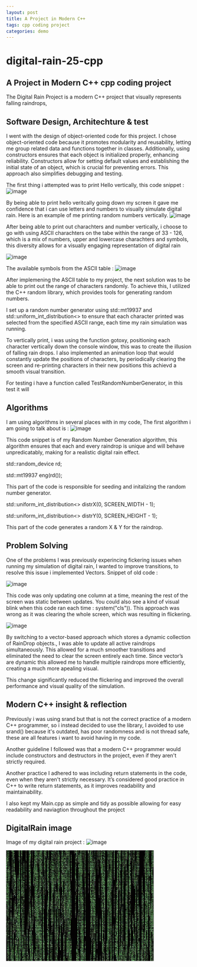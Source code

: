 ```yaml
---
layout: post
title: A Project in Modern C++
tags: cpp coding project
categories: demo
---
```


# digital-rain-25-cpp
A Project in Modern C++ cpp coding project
--
The Digital Rain Project is a modern C++ project that visually represents falling raindrops,

## Software Design, Architechture & test

I went with the design of object-oriented code for this project. I chose object-oriented code because
it promotes modularity and reusability, letting me group related data and functions together in classes. 
Additionally, using constructors ensures that each object is initialized properly, enhancing reliability.
Constructors allow for setting default values and establishing the initial state of an object, which is crucial for preventing errors.
This approach also simplifies debugging and testing.

The first thing i attempted was to print Hello vertically, this code snippet :
![image](https://github.com/user-attachments/assets/04a8f32e-c1a9-47d1-806d-033253242f8c)


  By being able to print hello veritcally going down my screen it gave me confidence that i can use
  letters and numbers to visually simulate digital rain. Here is an example of me printing random 
  numbers vertically. 
![image](https://github.com/user-attachments/assets/09ddf3cf-f5a2-40d1-83ce-12be4e05bb0a)

  After being able to print out charachters and number vertically, i choose to go with using ASCII charachters on the tabe within the range of 33 - 126,
  which is a mix of numbers, upper and lowercase charachters and symbols, this diversity allows for a visually engaging representation of digital rain 
 
  ![image](https://github.com/user-attachments/assets/e9bb2d22-d4a6-44f9-a9fc-e82d9940317c)
 
  The available symbols from the ASCII table :
  ![image](https://github.com/user-attachments/assets/6f049fc2-a59a-4600-8002-72eea201ac4f)

  After implemening the ASCII table to my project, the next solution was to be able to print out the range of characters randomly.
  To achieve this, I utilized the C++ random library, which provides tools for generating random numbers.

  I set up a random number generator using std::mt19937 and std::uniform_int_distribution<> to ensure that each character printed was selected from the specified ASCII range, each 
  time my rain simulation was running. 

  To vertically print, i was using the function gotoxy, positioning each character vertically down the console window, this was to create the illusion of falling rain drops.
  I also implemented an animation loop that would constantly update the positions of characters, by periodically clearing the screen and re-printing characters in their new positions
  this achievd a smooth visual transition. 

  For testing i have a function called TestRandomNumberGenerator, in this test it will 

## Algorithms
I am using algorithms in several places with in my code, The first algorithm i am going to talk about is
: ![image](https://github.com/user-attachments/assets/bcf3c05b-2794-4197-89d3-ebf4d1c30b08)

This code snippet is of my Random Number Generation algorithm, this algorithm ensures that
each and every raindrop is unique and will behave unpredicatably, making for a realistic digital 
rain effect.

std::random_device rd;

std::mt19937 eng(rd());

This part of the code is responsible for seeding and initalizing the random number generator.

std::uniform_int_distribution<> distrX(0, SCREEN_WIDTH - 1);

std::uniform_int_distribution<> distrY(0, SCREEN_HEIGHT - 1);

This part of the code generates a random X & Y for the raindrop.


## Problem Solving
 One of the problems I was previously experincing fickering issues when running my simulation of digital rain, I wanted to improve transitions, to resolve this 
 issue
 i implemented Vectors. Snippet of old code :
 
 ![image](https://github.com/user-attachments/assets/76a8fbca-afb7-4c92-9f79-6afd25b7549e)

 This code was only updating one column at a time, meaning the rest of the screen was static between updates.
 You could also see a kind of visual blink when this code ran each time : system("cls")). This approach was wrong as it was clearing the whole screen, which
 was resulting in flickering.

 ![image](https://github.com/user-attachments/assets/6940365e-2792-4b72-a31a-692001a2f7c2)

 By switching to a vector-based approach which stores a dynamic collection of RainDrop objects., I was able to update all active raindrops simultaneously. This 
 allowed for a much smoother transitions
 and eliminated the need to clear the screen entirely each time. Since vector’s are dynamic this allowed me to handle multiple raindrops more efficiently,
 creating a much more apealing visual.
 
 This change significantly reduced the flickering and improved the overall performance and visual quality of the simulation.

 

## Modern C++ insight & reflection
  Previously i was using srand but that is not the correct practice of a modern
  C++ programmer, so i instead decided to use the <random> library, I avoided to use srand() because
  it's outdated, has poor randomness and is not thread safe, these are all features i want to avoid
  having in my code.

  Another guideline I followed was that a modern C++ programmer would include constructors and destructors in the project, even if they aren't strictly required.

  Another practice I adhered to was including return statements in the code, even when they aren't strictly necessary. It’s considered good practice in C++ to 
  write return statements, as it improves readability and maintainability.

  I also kept my Main.cpp as simple and tidy as possible allowing for easy readability and naviagtion throughout the project

## DigitalRain image
Image of my digital rain project : 
![image](https://github.com/user-attachments/assets/c54e1a61-13da-4280-9fcd-28213220c0ee)

<img src="https://raw.githubusercontent.com/G00406014/digital-rain-25-cpp/main/docs/assets/images/DigitalRain.jpg" width="400" height="300">
